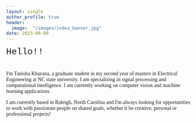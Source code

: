 ```yaml
---
layout: single
author_profile: true
header:
  image:  "/images/index_banner.jpg"
date: 2023-09-09
---
```

<html>
<head>
    <style>
        body {
            font-family: 'Times New Roman', Times, serif;
        }
    </style>
</head>
<body>

<div style="margin-bottom:1cm; font-family: 'Courier New', Courier, monospace;" align="left"><font size="5">Hello!!</font></div>

I'm Tanisha Khurana, a graduate student in my second year of masters in Electrical Engineering at NC state university. I am specializing in signal processing and computational intelligence. I am currently working on computer vision and machine learning applications.  

I am currently based in Raleigh, North Carolina and I'm always looking for opportunities to work with passionate people on shared goals, whether it be creative, personal or professional projects!


</body>
</html>
